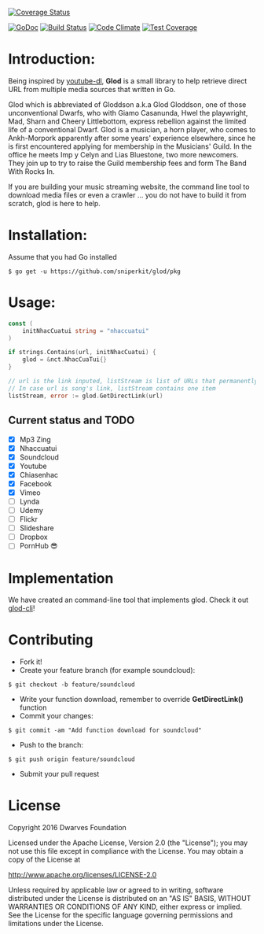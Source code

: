[![Coverage Status](https://coveralls.io/repos/github/dwarvesf/glod/badge.svg?branch=develop)](https://coveralls.io/github/dwarvesf/glod?branch=develop)

[![GoDoc](https://godoc.org/https://github.com/sniperkit/glod/pkg?status.svg)](https://godoc.org/https://github.com/sniperkit/glod/pkg)
[![Build Status](https://travis-ci.org/dwarvesf/glod.svg?branch=master)](https://travis-ci.org/dwarvesf/glod)
[![Code Climate](https://codeclimate.com/github/dwarvesf/glod/badges/gpa.svg)](https://codeclimate.com/github/dwarvesf/glod)
[![Test Coverage](https://codeclimate.com/github/dwarvesf/glod/badges/coverage.svg)](https://codeclimate.com/github/dwarvesf/glod/cov000erage)

# Introduction:

Being inspired by [youtube-dl](https://github.com/rg3/youtube-dl), **Glod** is a small library to help retrieve direct URL from multiple media sources that written in Go.

Glod which is abbreviated of Gloddson a.k.a Glod Gloddson, one of those unconventional Dwarfs, who with Giamo Casanunda, Hwel the playwright, Mad, Sharn and Cheery Littlebottom, express rebellion against the	limited life of a conventional Dwarf. Glod is a musician, a horn player, who comes to Ankh-Morpork apparently after some years' experience elsewhere, since he is first encountered applying for membership in the Musicians' Guild. In the office he meets Imp y Celyn and Lias Bluestone, two more newcomers. They join up to try to raise the Guild membership fees and form The Band With Rocks In.

If you are building your music streaming website, the command line tool to download media files or even a crawler ... you do not have to build it from scratch, glod is here to help.

# Installation:

Assume that you had Go installed
  
```
$ go get -u https://github.com/sniperkit/glod/pkg
```

# Usage:

``` go
const (
	initNhacCuatui string = "nhaccuatui"
)

if strings.Contains(url, initNhacCuatui) {
	glod = &nct.NhacCuaTui{}
}

// url is the link inputed, listStream is list of URLs that permanently downloadable link
// In case url is song's link, listStream contains one item
listStream, error := glod.GetDirectLink(url)
```

## Current status and TODO

* [x] Mp3 Zing
* [x] Nhaccuatui
* [x] Soundcloud
* [x] Youtube
* [x] Chiasenhac
* [x] Facebook
* [x] Vimeo
* [ ] Lynda
* [ ] Udemy
* [ ] Flickr
* [ ] Slideshare
* [ ] Dropbox
* [ ] PornHub :sunglasses:

# Implementation

We have created an command-line tool that implements glod. Check it out [glod-cli](https://https://github.com/sniperkit/glod/pkg-cli)!

# Contributing

* Fork it!
* Create your feature branch (for example soundcloud):

```
$ git checkout -b feature/soundcloud
```

* Write your function download, remember to override **GetDirectLink()** function
* Commit your changes:

```
$ git commit -am "Add function download for soundcloud"
```

* Push to the branch:

```
$ git push origin feature/soundcloud
```

* Submit your pull request

# License

Copyright 2016 Dwarves Foundation

Licensed under the Apache License, Version 2.0 (the "License"); you may not use this file except in compliance with the License. You may obtain a copy of the License at

http://www.apache.org/licenses/LICENSE-2.0

Unless required by applicable law or agreed to in writing, software distributed under the License is distributed on an "AS IS" BASIS, WITHOUT WARRANTIES OR CONDITIONS OF ANY KIND, either express or implied. See the License for the specific language governing permissions and limitations under the License.
